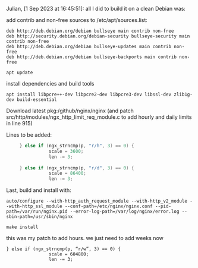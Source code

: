Julian, [1 Sep 2023 at 16:45:51]:
all I did to build it on a clean Debian was:

add contrib and non-free sources to /etc/apt/sources.list:

```
deb http://deb.debian.org/debian bullseye main contrib non-free
deb http://security.debian.org/debian-security bullseye-security main contrib non-free
deb http://deb.debian.org/debian bullseye-updates main contrib non-free
deb http://deb.debian.org/debian bullseye-backports main contrib non-free
```

```
apt update
```

install dependencies and build tools

```
apt install libpcre++-dev libpcre2-dev libpcre3-dev libssl-dev zlib1g-dev build-essential
```

Download latest pkg:/github/nginx/nginx (and patch src/http/modules/ngx_http_limit_req_module.c to add hourly and daily limits in line 915)

Lines to be added:

```c
     } else if (ngx_strncmp(p, "r/h", 3) == 0) {
                scale = 3600;
                len -= 3;
            
     } else if (ngx_strncmp(p, "r/d", 3) == 0) {
                scale = 86400;
                len -= 3;
```
     
Last, build and install with:

```
auto/configure --with-http_auth_request_module --with-http_v2_module --with-http_ssl_module --conf-path=/etc/nginx/nginx.conf --pid-path=/var/run/nginx.pid --error-log-path=/var/log/nginx/error.log --sbin-path=/usr/sbin/nginx
```

```
make install
```

this was my patch to add hours. we just need to add weeks now

```
} else if (ngx_strncmp(p, “r/w”, 3) == 0) {
                scale = 604800;
                len -= 3;
```
